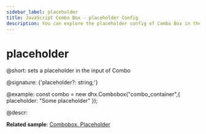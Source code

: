 ```yaml
---
sidebar_label: placeholder
title: JavaScript Combo Box - placeholder Config 
description: You can explore the placeholder config of Combo Box in the documentation of the DHTMLX JavaScript UI library. Browse developer guides and API reference, try out code examples and live demos, and download a free 30-day evaluation version of DHTMLX Suite 7.
---
```


# placeholder

@short: sets a placeholder in the input of Combo

@signature: {'placeholder?: string;'}

@example:
const combo = new dhx.Combobox("combo_container",{
    placeholder: "Some placeholder"
});

@descr:

**Related sample**: [Combobox. Placeholder](https://snippet.dhtmlx.com/759z23gh)

[comment]: # (@related: combobox/how_to_start.md#initialize-combobox combobox/configuration.md#placeholder)
